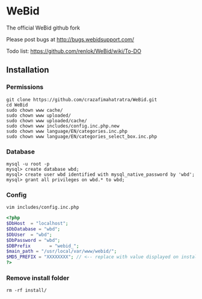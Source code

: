# WeBid
The official WeBid github fork

Please post bugs at http://bugs.webidsupport.com/

Todo list: https://github.com/renlok/WeBid/wiki/To-DO

## Installation
### Permissions
```
git clone https://github.com/crazafimahatratra/WeBid.git
cd WeBid
sudo chown www cache/
sudo chown www uploaded/
sudo chown www uploaded/cache/
sudo chown www includes/config.inc.php.new
sudo chown www language/EN/categories.inc.php 
sudo chown www language/EN/categories_select_box.inc.php 
```

### Database
```
mysql -u root -p
mysql> create database wbd;
mysql> create user wbd identified with mysql_native_password by 'wbd';
mysql> grant all privileges on wbd.* to wbd;
```

### Config
```
vim includes/config.inc.php
```

```php
<?php
$DbHost  = "localhost";
$DbDatabase = "wbd";
$DbUser  = "wbd";
$DbPassword = "wbd";
$DBPrefix       = "webid_";
$main_path = "/usr/local/var/www/webid/";
$MD5_PREFIX = "XXXXXXXX"; // <-- replace with value displayed on installation page
?>
```

### Remove install folder
```
rm -rf install/